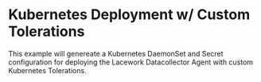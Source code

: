 # Kubernetes Deployment w/ Custom Tolerations

This example will genereate a Kubernetes DaemonSet and Secret configuration for deploying the Lacework Datacollector Agent with custom Kubernetes Tolerations.
